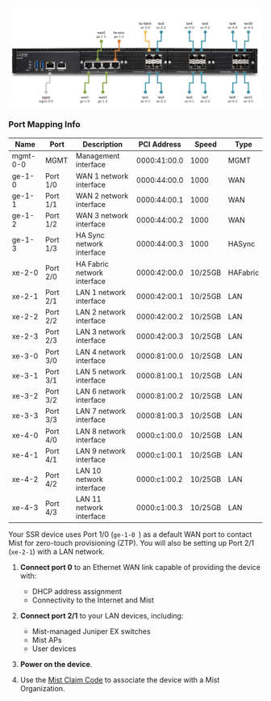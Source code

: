 
<!--- SSR 1500 Hardware ---->

![Device Connections](/img/hdwr_ssr1500_faceplate.png)

### Port Mapping Info

| Name | Port | Description | PCI Address | Speed | Type |
| --- | --- | --- | --- | --- | --- |
| mgmt-0-0 | MGMT | Management interface | 0000:41:00.0 | 1000 | MGMT |
| ge-1-0 | Port 1/0 | WAN 1 network interface | 0000:44:00.0 | 1000 | WAN |
| ge-1-1 | Port 1/1 | WAN 2 network interface | 0000:44:00.1 | 1000 | WAN |
| ge-1-2 | Port 1/2 | WAN 3 network interface | 0000:44:00.2 | 1000 | WAN |
| ge-1-3 | Port 1/3 | HA Sync network interface | 0000:44:00.3 | 1000 | HASync |
| xe-2-0 | Port 2/0 | HA Fabric network interface | 0000:42:00.0 | 10/25GB | HAFabric |
| xe-2-1 | Port 2/1 | LAN 1 network interface | 0000:42:00.1 | 10/25GB | LAN |
| xe-2-2 | Port 2/2 | LAN 2 network interface | 0000:42:00.2 | 10/25GB | LAN |
| xe-2-3 | Port 2/3 | LAN 3 network interface | 0000:42:00.3 | 10/25GB | LAN |
| xe-3-0 | Port 3/0 | LAN 4 network interface | 0000:81:00.0 | 10/25GB | LAN |
| xe-3-1 | Port 3/1 | LAN 5 network interface | 0000:81:00.1 | 10/25GB | LAN |
| xe-3-2 | Port 3/2 | LAN 6 network interface | 0000:81:00.2 | 10/25GB | LAN |
| xe-3-3 | Port 3/3 | LAN 7 network interface | 0000:81:00.3 | 10/25GB | LAN |
| xe-4-0 | Port 4/0 | LAN 8 network interface | 0000:c1:00.0 | 10/25GB | LAN |
| xe-4-1 | Port 4/1 | LAN 9 network interface | 0000:c1:00.1 | 10/25GB | LAN |
| xe-4-2 | Port 4/2 | LAN 10 network interface | 0000:c1:00.2 | 10/25GB | LAN |
| xe-4-3 | Port 4/3 | LAN 11 network interface | 0000:c1:00.3 | 10/25GB | LAN |

Your SSR device uses Port 1/0 (`ge-1-0 `) as a default WAN port to contact Mist for zero-touch provisioning (ZTP). You will also be setting up Port 2/1 (`xe-2-1`) with a LAN network.

1. **Connect port 0** to an Ethernet WAN link capable of providing the device with:
    * DHCP address assignment
    * Connectivity to the Internet and Mist

2. **Connect port 2/1** to your LAN devices, including:
    * Mist-managed Juniper EX switches
    * Mist APs
    * User devices

3. **Power on the device**.

4. Use the [Mist Claim Code](wan_assurance_ssr120_quickstart.md#claim-your-device) to associate the device with a Mist Organization. 